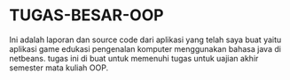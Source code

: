 # TUGAS-BESAR-OOP
Ini adalah laporan dan source code dari aplikasi yang telah saya buat yaitu aplikasi game edukasi pengenalan komputer menggunakan bahasa java di netbeans. tugas ini di buat untuk memenuhi tugas untuk uajian akhir semester mata kuliah OOP.
